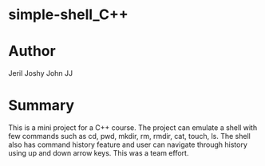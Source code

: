 # simple-shell_C++
# Author
Jeril Joshy
John JJ

# Summary
This is a mini project for a C++ course.
The project can emulate a shell with few commands such as cd, pwd, mkdir, rm, rmdir, cat, touch, ls. The shell also has command history feature and user can navigate through history using up and down arrow keys.
This was a team effort.
